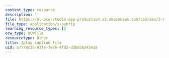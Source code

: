 ```yaml
---
content_type: resource
description: ''
file: https://ol-ocw-studio-app-production.s3.amazonaws.com/courses/3-091-introduction-to-solid-state-chemistry-fall-2018/a7778c3693fe7e764fd2d3bd3e245418_KBgF_4xmahM.srt
file_type: application/x-subrip
learning_resource_types: []
ocw_type: OCWFile
resourcetype: Other
title: 3play caption file
uid: a7778c36-93fe-7e76-4fd2-d3bd3e245418
---
```

